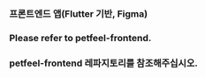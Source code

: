 ### 프론트엔드 앱(Flutter 기반, Figma)

### Please refer to petfeel-frontend.
### petfeel-frontend 레파지토리를 참조해주십시오.
